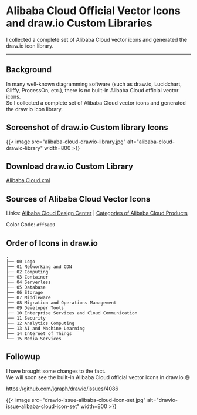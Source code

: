 # Alibaba Cloud Official Vector Icons and draw.io Custom Libraries


I collected a complete set of Alibaba Cloud vector icons and generated the draw.io icon library.

<!--more-->

---

## Background

In many well-known diagramming software (such as draw.io, Lucidchart, Gliffy, ProcessOn, etc.), there is no built-in Alibaba Cloud official vector icons.  
So I collected a complete set of Alibaba Cloud vector icons and generated the draw.io icon library.

## Screenshot of draw.io Custom library Icons

{{< image src="alibaba-cloud-drawio-library.jpg" alt="alibaba-cloud-drawio-library" width=800 >}}

## Download draw.io Custom Library

[Alibaba Cloud.xml](https://github.com/mcsrainbow/alibaba-cloud-icons/blob/main/2022-orange/drawio/en/Alibaba%20Cloud.xml)

## Sources of Alibaba Cloud Vector Icons

Links: [Alibaba Cloud Design Center](https://www.iconfont.cn/user/detail?uid=6856114) | [Categories of Alibaba Cloud Products](https://www.aliyun.com/product/list)

Color Code: `#ff6a00`

## Order of Icons in draw.io

```
.
├── 00 Logo
├── 01 Networking and CDN
├── 02 Computing
├── 03 Container
├── 04 Serverless
├── 05 Database
├── 06 Storage
├── 07 Middleware
├── 08 Migration and Operations Management
├── 09 Developer Tools
├── 10 Enterprise Services and Cloud Communication
├── 11 Security
├── 12 Analytics Computing
├── 13 AI and Machine Learning
├── 14 Internet of Things
└── 15 Media Services
```

## Followup

I have brought some changes to the fact.  
We will soon see the built-in Alibaba Cloud official vector icons in draw.io.:smile:  

https://github.com/jgraph/drawio/issues/4086  

{{< image src="drawio-issue-alibaba-cloud-icon-set.jpg" alt="drawio-issue-alibaba-cloud-icon-set" width=800 >}}

